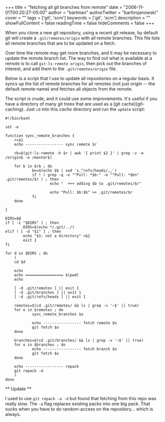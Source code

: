 +++
title = "fetching all git branches from remote"
date = "2006-11-01T00:20:27-05:00"
author = "bartman"
authorTwitter = "barttrojanowski"
cover = ""
tags = ['git', 'scm']
keywords = ['git', 'scm']
description = ""
showFullContent = false
readingTime = false
hideComments = false
+++

When you clone a new git repository, using a recent git release, by default git 
will create a `.git/remotes/origin` with all remote branches.  This file lists 
all remote branches that are to be updated on a fetch.

Over time the remote may get more branches, and it may be necessary to update the 
remote branch list.  The way to find out what is available at a remote is to 
call `git-ls-remote origin`, then pick out the branches of interest, and add them 
to the `.git/remotes/origin` file.

<!--more-->

Below is a script that I use to update all repositories on a regular basis.  It 
syncs up the list of remote branches for all remotes (not just *origin* -- the 
default remote name) and fetches all objects from the remote.

The script is crude, and it could use some improvements.  It's useful if you have 
a directory of many git trees that are used as a [git cache]{git-caching}.  Just 
`cd` into this *cache* directory and run the `update` script:

    #!/bin/bash

    set -e

    function sync_remote_branches {
        r=$1
        echo ----------------- sync remote $r

        rb=$(git-ls-remote -h $r | awk '{ print $2 }' | grep -v -e /origin$ -e /master$)

        for b in $rb ; do
                bn=$(echo $b | sed 's,^refs/heads/,,')
                if ! ( grep -q -e "^Pull: *$b:" -e "^Pull: *$bn" .git/remotes/$r ) ; then
                        echo "  +++ adding $b to .git/remotes/$r"

                        echo "Pull: $b:$b" >> .git/remotes/$r
                fi
        done

    }

    DIRS=$@
    if [ -z "$DIRS" ] ; then
            DIRS=$(echo */.git/../)
    elif ! [ -d "$1" ] ; then
            echo "$1: not a directory" >&2
            exit 1
    fi

    for d in $DIRS ; do
        (
        cd $d

        echo
        echo ================= $(pwd)
        echo

        [ -d .git/remotes ] || exit 1
        [ -d .git/branches ] || exit 1
        [ -d .git/refs/heads ] || exit 1

        remotes=$(cd .git/remotes/ && ls | grep -v '~$' || true)
        for o in $remotes ; do
                sync_remote_branches $o

                echo ----------------- fetch remote $o
                git fetch $o
        done

        branches=$(cd .git/branches/ && ls | grep -v '~$' || true)
        for o in $branches ; do
                echo ----------------- fetch branch $o
                git fetch $o
        done

        echo ----------------- repack
        git repack -d 
        )
    done

** Update **

I used to use `git repack -a -d` but found that fetching from this repo was 
really slow.  The `-a` flag replaces existing packs into one big pack.
That sucks when you have to do random-access on the repository... which is always.